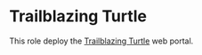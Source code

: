# Trailblazing Turtle

This role deploy the [Trailblazing Turtle](https://github.com/guilbaults/TrailblazingTurtle) web portal.
